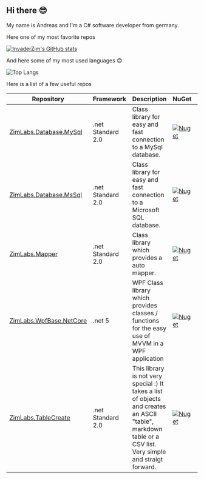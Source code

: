 ## Hi there 😎

My name is Andreas and I'm a C# software developer from germany.

Here one of my most favorite repos 

[![InvaderZim's GitHub stats](https://github-readme-stats.vercel.app/api/pin/?username=InvaderZim85&repo=MsSqlToolBelt&theme=dark)](https://github.com/InvaderZim85/MsSqlToolBelt)

And here some of my most used languages 😊

![Top Langs](https://github-readme-stats.vercel.app/api/top-langs/?username=InvaderZim85&theme=dark&layout=compact)

Here is a list of a few useful repos

| Repository | Framework | Description | NuGet | Release |
|------------|-----------|-------------|-------|---------|
| [ZimLabs.Database.MySql](https://github.com/InvaderZim85/ZimLabs.Database.MySql) | .net Standard 2.0 | Class library for easy and fast connection to a MySql database. | [![Nuget](https://img.shields.io/nuget/v/ZimLabs.Database.MySql)](https://www.nuget.org/packages/ZimLabs.Database.MySql) | [![GitHub release (latest by date)](https://img.shields.io/github/v/release/InvaderZim85/ZimLabs.Database.MySql)](https://github.com/InvaderZim85/ZimLabs.Database.MySql/releases) |
| [ZimLabs.Database.MsSql](https://github.com/InvaderZim85/ZimLabs.Database.MsSql) | .net Standard 2.0 | Class library for easy and fast connection to a Microsoft SQL database. | [![Nuget](https://img.shields.io/nuget/v/ZimLabs.Database.MsSql)](https://www.nuget.org/packages/ZimLabs.Database.MsSql) | [![GitHub release (latest by date)](https://img.shields.io/github/v/release/InvaderZim85/ZimLabs.Database.MsSql)](https://github.com/InvaderZim85/ZimLabs.Database.MsSql/releases) |
| [ZimLabs.Mapper](https://github.com/InvaderZim85/ZimLabs.Mapper) | .net Standard 2.0 | Class library which provides a auto mapper. | [![Nuget](https://img.shields.io/nuget/v/ZimLabs.Mapper)](https://www.nuget.org/packages/ZimLabs.Mapper) | [![GitHub release (latest by date)](https://img.shields.io/github/v/release/InvaderZim85/ZimLabs.Mapper)](https://github.com/InvaderZim85/ZimLabs.Mapper/releases) |
| [ZimLabs.WpfBase.NetCore](https://github.com/InvaderZim85/ZimLabs.WpfBase.NetCore) | .net 5 | WPF Class library which provides classes / functions for the easy use of MVVM in a WPF application | [![Nuget](https://img.shields.io/nuget/v/ZimLabs.WpfBase.NetCore)](https://www.nuget.org/packages/ZimLabs.WpfBase.NetCore) | / |
| [ZimLabs.TableCreate](https://github.com/InvaderZim85/ZimLabs.TableCreator) | .net Standard 2.0 | This library is not very special :) It takes a list of objects and creates an ASCII "table", markdown table or a CSV list. Very simple and straigt forward. | [![Nuget](https://img.shields.io/nuget/v/ZimLabs.TableCreator)](https://www.nuget.org/packages/ZimLabs.TableCreator/) | [![GitHub release (latest by date)](https://img.shields.io/github/v/release/InvaderZim85/ZimLabs.TableCreator)](https://github.com/InvaderZim85/ZimLabs.TableCreator/releases) |